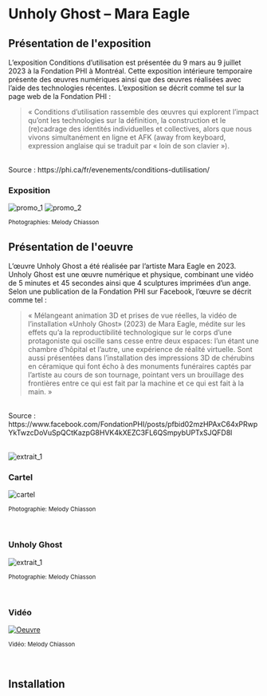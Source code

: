 # Unholy Ghost – Mara Eagle #

## Présentation de l'exposition ##
L’exposition Conditions d’utilisation est présentée du 9 mars au 9 juillet 2023 à la Fondation PHI à Montréal. Cette exposition intérieure temporaire présente des œuvres numériques ainsi que des œuvres réalisées avec l’aide des technologies récentes. L’exposition se décrit comme tel sur la page web de la Fondation PHI : 
> « Conditions d’utilisation rassemble des œuvres qui explorent l’impact qu’ont les technologies sur la définition, la construction et le (re)cadrage des identités individuelles et collectives, alors que nous vivons simultanément en ligne et AFK (away from keyboard, expression anglaise qui se traduit par « loin de son clavier »). 
<br>
Source : https://phi.ca/fr/evenements/conditions-dutilisation/

### Exposition ###

![promo_1](medias/Conditions_dutilisation_Fondation_PHI_exposition.jpg)
![promo_2](medias/Conditions_dutilisation_Fondation_PHI_exterieur.jpg)

<sub>Photographies: Melody Chiasson</sub>
 <br>
## Présentation de l'oeuvre ##
L’œuvre Unholy Ghost a été réalisée par l’artiste Mara Eagle en 2023. Unholy Ghost est une œuvre numérique et physique, combinant une vidéo de 5 minutes et 45 secondes ainsi que 4 sculptures imprimées d’un ange. 
<br>Selon une publication de la Fondation PHI sur Facebook, l’œuvre se décrit comme tel : 
> « Mélangeant animation 3D et prises de vue réelles, la vidéo de l’installation «Unholy Ghost» (2023) de Mara Eagle, médite sur les effets qu’a la reproductibilité technologique sur le corps d’une protagoniste qui oscille sans cesse entre deux espaces: l’un étant une chambre d’hôpital et l’autre, une expérience de réalité virtuelle. 
Sont aussi présentées dans l’installation des impressions 3D de chérubins en céramique qui font écho à des monuments funéraires captés par l’artiste au cours de son tournage, pointant vers un brouillage des frontières entre ce qui est fait par la machine et ce qui est fait à la main. »
<br>
Source : https://www.facebook.com/FondationPHI/posts/pfbid02mzHPAxC64xPRwpYkTwzcDoVuSpQCtKazpG8HVK4kXEZC3FL6QSmpybUPTxSJQFD8l
<br>
<br>

![extrait_1](medias/Conditions_dutilisation_Unholy_Ghost_espace_03.jpg.jpg)

### Cartel ###

![cartel](medias/Conditions_dutilisation_Unholy_Ghost_cartel.jpg)

<sub>Photographie: Melody Chiasson</sub>

<br>

### Unholy Ghost ###

![extrait_1](medias/Conditions_dutilisation_Unholy_Ghost_extrait_01.jpg.jpg)

<sub>Photographie: Melody Chiasson</sub>

<br>

### Vidéo ###

[![Oeuvre](http://img.youtube.com/vi/Xbo-yxh7BCY/0.jpg)](http://www.youtube.com/watch?v=Xbo-yxh7BCY)

<sub>Vidéo: Melody Chiasson</sub>

<br>
 
 ## Installation ##


